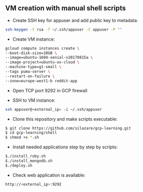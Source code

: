 ## VM creation with manual shell scripts

- Create SSH key for appuser and add public key to metadata:
```sh
ssh-keygen -t rsa -f ~/.ssh/appuser -C appuser -P ""
```

- Create VM instance:
```sh
gcloud compute instances create \
--boot-disk-size=10GB \
--image=ubuntu-1604-xenial-v20170815a \
--image-project=ubuntu-os-cloud \
--machine-type=g1-small \
--tags puma-server \
--restart-on-failure \
--zone=europe-west1-b reddit-app
```

- Open TCP port 9292 in GCP firewall

- SSH to VM instance:
```sh
ssh appuser@<external_ip> -i ~/.ssh/appuser
```

- Clone this repository and make scripts executable:
```sh
$ git clone https://github.com/silazare/gcp-learning.git
$ cd gcp-learning/shell
$ chmod +x *.sh
```

- Install needed applications step by step by scripts:
```sh
$./install_ruby.sh
$./install_mongodb.sh
$./deploy.sh
```

- Check web application is available:
```sh
http://<external_ip>:9292
```

